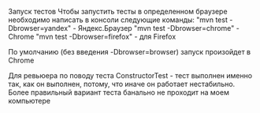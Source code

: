Запуск тестов
Чтобы запустить тесты в определенном браузере
необходимо написать в консоли следующие команды:
"mvn test -Dbrowser=yandex" - Яндекс.Браузер
"mvn test -Dbrowser=chrome" - Chrome
"mvn test -Dbrowser=firefox" - для Firefox

По умолчанию (без введения -Dbrowser=browser) запуск произойдет в Chrome

Для ревьюера по поводу теста ConstructorTest - тест выполнен именно так,
как он выполнен, потому, что иначе он работает нестабильно.
Более правильный вариант теста банально не проходит на моем компьютере
